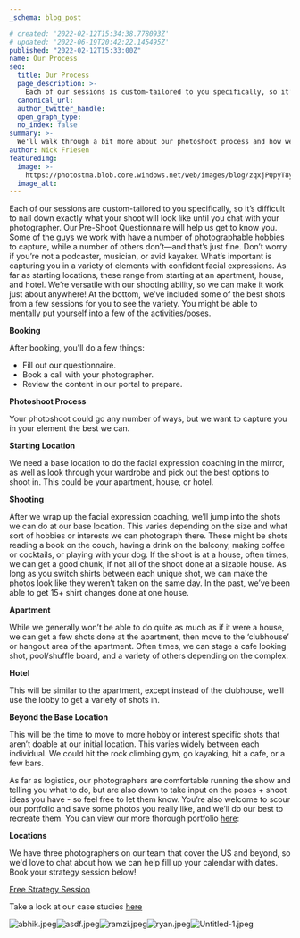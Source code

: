 ```yaml
---
_schema: blog_post

# created: '2022-02-12T15:34:38.778093Z'
# updated: '2022-06-19T20:42:22.145495Z'
published: "2022-02-12T15:33:00Z"
name: Our Process
seo:
  title: Our Process
  page_description: >-
    Each of our sessions is custom-tailored to you specifically, so it’s difficult to nail down exactly what your shoot will look like until you
  canonical_url:
  author_twitter_handle:
  open_graph_type:
  no_index: false
summary: >-
  We'll walk through a bit more about our photoshoot process and how we get results for our clients.
author: Nick Friesen
featuredImg:
  image: >-
    https://photostma.blob.core.windows.net/web/images/blog/zqxjPQpyT8yHjpu8Ga7E.jpg
  image_alt:
---
```



Each of our sessions are custom-tailored to you specifically, so it’s difficult to nail down exactly what your shoot will look like until you chat with your photographer. Our Pre-Shoot Questionnaire will help us get to know you. Some of the guys we work with have a number of photographable hobbies to capture, while a number of others don’t—and that’s just fine. Don’t worry if you’re not a podcaster, musician, or avid kayaker. What’s important is capturing you in a variety of elements with confident facial expressions. As far as starting locations, these range from starting at an apartment, house, and hotel. We’re versatile with our shooting ability, so we can make it work just about anywhere! At the bottom, we’ve included some of the best shots from a few sessions for you to see the variety. You might be able to mentally put yourself into a few of the activities/poses.

**Booking**

After booking, you'll do a few things:

*   Fill out our questionnaire.
*   Book a call with your photographer.
*   Review the content in our portal to prepare.

**Photoshoot Process**

Your photoshoot could go any number of ways, but we want to capture you in your element the best we can.

**Starting Location**

We need a base location to do the facial expression coaching in the mirror, as well as look through your wardrobe and pick out the best options to shoot in. This could be your apartment, house, or hotel.

**Shooting**

After we wrap up the facial expression coaching, we’ll jump into the shots we can do at our base location. This varies depending on the size and what sort of hobbies or interests we can photograph there. These might be shots reading a book on the couch, having a drink on the balcony, making coffee or cocktails, or playing with your dog. If the shoot is at a house, often times, we can get a good chunk, if not all of the shoot done at a sizable house. As long as you switch shirts between each unique shot, we can make the photos look like they weren’t taken on the same day. In the past, we’ve been able to get 15+ shirt changes done at one house.

**Apartment**

While we generally won’t be able to do quite as much as if it were a house, we can get a few shots done at the apartment, then move to the ‘clubhouse’ or hangout area of the apartment. Often times, we can stage a cafe looking shot, pool/shuffle board, and a variety of others depending on the complex.

**Hotel**

This will be similar to the apartment, except instead of the clubhouse, we’ll use the lobby to get a variety of shots in.

**Beyond the Base Location**

This will be the time to move to more hobby or interest specific shots that aren’t doable at our initial location. This varies widely between each individual. We could hit the rock climbing gym, go kayaking, hit a cafe, or a few bars.

As far as logistics, our photographers are comfortable running the show and telling you what to do, but are also down to take input on the poses + shoot ideas you have - so feel free to let them know. You’re also welcome to scour our portfolio and save some photos you really like, and we’ll do our best to recreate them. You can view our more thorough portfolio [here](http://portfolio.thematchartist.com):

**Locations**

We have three photographers on our team that cover the US and beyond, so we'd love to chat about how we can help fill up your calendar with dates. Book your strategy session below!

[Free Strategy Session](https://bookme.name/thematchartist/lite/free-consultation-with-shane "Free Strategy Session")

Take a look at our case studies [here](https://thematchartist.com/case-studies)

![abhik.jpeg](https://cdn.buttercms.com/dTORAJ7tRFWCnFWATmHJ)![asdf.jpeg](https://cdn.buttercms.com/gHGK4neyQQuQjcktWX38)![ramzi.jpeg](https://cdn.buttercms.com/i3HMBQR0zjb5AaDcvlwm)![ryan.jpeg](https://cdn.buttercms.com/lw1oaHBKSRWXXyM3uN49)![Untitled-1.jpeg](https://cdn.buttercms.com/zqxjPQpyT8yHjpu8Ga7E)